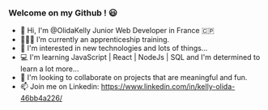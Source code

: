 ### Welcome on my Github ! 😃

<!--
**OlidaKelly/Olidakelly** is a ✨ _special_ ✨ repository because its `README.md` (this file) appears on your GitHub profile.

Here are some ideas to get you started:

- 🔭 I’m currently working on ...
- 🌱 I’m currently learning ...
- 👯 I’m looking to collaborate on ...
- 🤔 I’m looking for help with ...
- 💬 Ask me about ...
- 📫 How to reach me: ...
- 😄 Pronouns: ...
- ⚡ Fun fact: ...
-->


- 👋 Hi, I'm @OlidaKelly Junior Web Developer in France 🇨🇵
- 👩🏻‍💻 I’m currently an apprenticeship training.
- 👀 I'm interested in new technologies and lots of things...
- 💻 I'm learning JavaScript | React | NodeJs | SQL and I'm determined to learn a lot more...
- 🤝 I'm looking to collaborate on projects that are meaningful and fun.
- 📫 Join me on Linkedin: https://www.linkedin.com/in/kelly-olida-46bb4a226/

